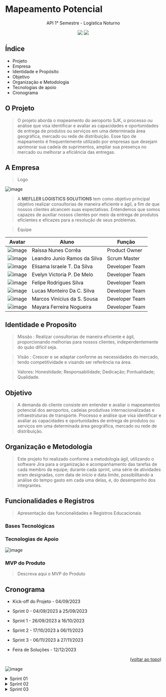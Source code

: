 # Mapeamento Potencial
<p align="center"> 
API 1° Semestre - Logística Noturno
</p> 
  
<p align="center">   
 <img src="https://img.shields.io/badge/Status%3A-DONE-green"/>
 <a href="http://fatecsjc-prd.azurewebsites.net/"><img src="https://img.shields.io/badge/Instituição%3A-FATEC-red"/></a>
</p>

## **Índice**

* Projeto
* Empresa
* Identidade e Propósito
* Objetivo
* Organização e Metodologia
* Tecnologias de apoio
* Cronograma
 

## **O Projeto**
> O projeto aborda o mapeamento do aeroporto SJK, o processo ou análise que visa identificar e avaliar as capacidades e oportunidades de entrega de produtos ou serviços em uma determinada área geográfica, mercado ou rede de distribuição. Esse tipo de mapeamento é frequentemente utilizado por empresas que desejam aprimorar sua cadeia de suprimentos, ampliar sua presença no mercado ou melhorar a eficiência das entregas.

## **A Empresa**
> Logo

![image](https://github.com/Mefller/mapeamento-potencial/assets/144354286/79973ebd-049e-4cdd-b8bf-a9d6ee4ea959)


> A **MEFLLER LOGISTICS SOLUTIONS** tem como objetivo principal objetivo realizar consultorias de maneira eficiente e ágil, a fim de que nossos clientes alcancem suas expectativas. Entendemos que somos capazes de auxiliar nossos clientes por meio da entrega de produtos eficientes e eficazes para a resolução de seus problemas.

 > Equipe 

| Avatar | Aluno | Função | 
| ------ | ----- | -------| 
|![image](https://github.com/Mefller/mapeamento-potencial/assets/144354286/ecb7c381-31f4-491a-a0d5-e8e46d61f099)| Raíssa Nunes Corrêa | Product Owner | 
|![image](https://github.com/Mefller/mapeamento-potencial/assets/144354286/62a5893a-f533-400d-aa4a-d7bf709ab96e)|Leandro Junio Ramos da Silva | Scrum Master | 
|![image](https://github.com/Mefller/mapeamento-potencial/assets/144354286/7132aa83-a0f0-4797-99da-855ff78b0efa)| Elisama Israele T. Da Silva | Developer Team | 
|![image](https://github.com/Mefller/mapeamento-potencial/assets/144354286/1c80bf75-b41c-48f6-8bbc-43ea71a0b639)| Evelyn Victoria P. De Melo  | Developer Team |
|![image](https://github.com/Mefller/mapeamento-potencial/assets/144354286/0db67253-7855-4d97-9e5b-927bf5ecf4e3)| Felipe Rodrigues Silva | Developer Team | 
|![image](https://github.com/Mefller/mapeamento-potencial/assets/144354286/d14ad057-9c30-4cc5-92c4-213acbcd16c7)| Lucas Monteiro Da C. Silva | Developer Team |
|![image](https://github.com/Mefller/mapeamento-potencial/assets/144354286/c3139c90-7f79-4627-b34f-a4d68d486a4b)| Marcos Vinícius da S. Sousa | Developer Team | 
|![image](https://github.com/Mefller/mapeamento-potencial/assets/144354286/149ea356-9f1e-4191-99b8-24f102d8f315)| Mayara Ferreira Nogueira | Developer Team |

                                                                                                                                                                                                                                                                                      
## Identidade e Proposito

> Missão : Realizar consultorias de maneira eficiente e ágil, proporcionando melhorias para nossos clientes, independentemente do quão difícil seja.

> Visão : Crescer e se adaptar conforme as necessidades do mercado, tendo competitividade e visando ser referência na área.

> Valores: Honestidade; Responsabilidade; Dedicação; Pontualidade; Qualidade.


## Objetivo 
> A demanda do cliente consiste em entender e avaliar o mapeamentos potencial dos aeroportos, cadeias produtivas internacionalizadas e infraestruturas de transporte. Processo e análise que visa identificar e avaliar as capacidades e oportunidades de entrega de produtos ou serviços em uma determinada área geográfica, mercado ou rede de distribuição.

## Organização e Metodologia
> Este projeto foi realizado conforme a metodologia ágil, utilizando o software Jira para a organização e acompanhamento das tarefas de cada membro da equipe; durante cada sprint, uma série de atividades eram designadas, com data de início e data limite, possibilitando a análise do tempo gasto em cada uma delas, e, do desempenho dos integrantes.

## Funcionalidades e Registros
> Apresentação das funcionalidades e Registros Educacionais
### Bases Tecnológicas
### Tecnologias de Apoio

![image](https://github.com/Mefller/mapeamento-potencial/assets/144354286/abfbb4a9-a495-4541-b159-552172ebce07)





### MVP do Produto 
> Descreva aqui o MVP do Produto

## Cronograma

* Kick-off do Projeto - 04/09/2023

* Sprint 0 - 04/09/2023 à 25/09/2023

* Sprint 1 - 26/09/2023 à 16/10/2023 

* Sprint 2 - 17/10/2023 à 06/11/2023

* Sprint 3 - 06/11/2023 à 27/11/2023 

* Feira de Soluções - 12/12/2023
                                                                                                                                                                                     <p align="right">(<a href="#top">voltar ao topo</a>)

![image](https://github.com/Mefller/mapeamento-potencial/assets/144354286/b55aef70-1339-4fa8-9957-9a895deb894d)


<details>
<summary>Sprint 01</summary>
 
>Backlog
<div id="top"></div>
<p align="center">
  
![image](https://github.com/Mefller/mapeamento-potencial/assets/144354286/b36a8176-b5c5-447f-b622-29d2c481aa0a)



>Burndown Chart

_Por Tempo_
<div id="top"></div>
<p align="center">

![image](https://github.com/Mefller/mapeamento-potencial/assets/144354286/18331696-7e39-475d-98de-01c0d5949e2e)


_Por Itens_

<p align="center">
      

![image](https://github.com/Mefller/mapeamento-potencial/assets/144354286/238e09ce-1bc1-4dc0-8ced-44a86ac386f1)

_Potótipo de Dashboard_

>Importação


![image](https://github.com/Mefller/mapeamento-potencial/assets/144354286/db2bd244-7024-48eb-8354-b39ed5821ca7)

>Exportação


![image](https://github.com/Mefller/mapeamento-potencial/assets/144354286/885a75f3-a186-4622-95d7-adb8ab6487c1)




     
</details>
  
<details>
<summary>Sprint 02</summary>

>Backlog
<div id="top"></div>
<p align="center">

![image](https://github.com/Mefller/mapeamento-potencial/assets/144354286/2bcdb00f-47ff-4e61-9bd2-3b99bf4ce8a1)

      
>Burndown Chart
  
_Por Itens_
<div id="top"></div>
<p align="center">
     
  
_Por Tempo_
<div id="top"></div>
<p align="center">
      
  
</details>
  
<details>
<summary>Sprint 03</summary>

>Backlog
<div id="top"></div>
<p align="center">
     
  
>Burndown Chart
  
_Por Itens_
<div id="top"></div>
<p align="center">
     
  
_Por Tempo_
<div id="top"></div>
<p align="center">
       
  
</details>
  







